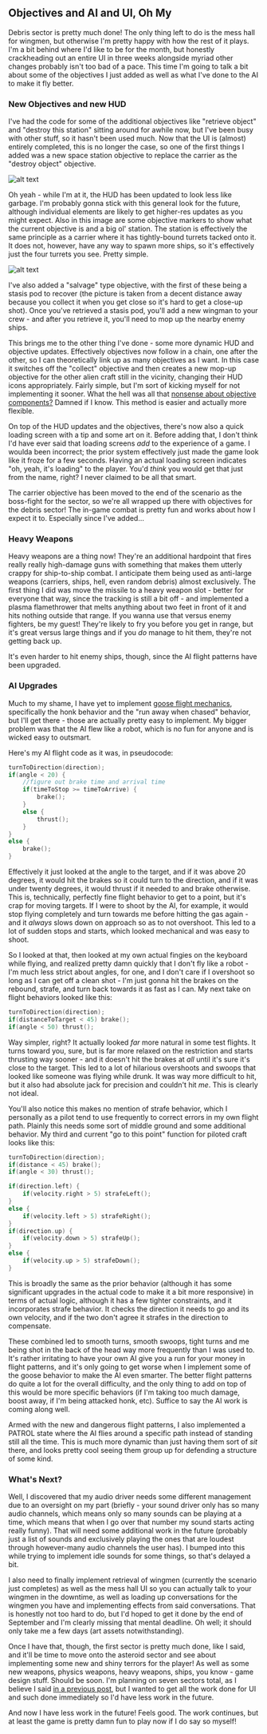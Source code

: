 ## Objectives and AI and UI, Oh My

Debris sector is pretty much done! The only thing left to do is the mess hall for wingmen, but otherwise I'm pretty happy with how the rest of it plays. I'm a bit behind where I'd like to be for the month, but honestly crackheading out an entire UI in three weeks alongside myriad other changes probably isn't too bad of a pace. This time I'm going to talk a bit about some of the objectives I just added as well as what I've done to the AI to make it fly better.

### New Objectives and new HUD

I've had the code for some of the additional objectives like "retrieve object" and "destroy this station" sitting around for awhile now, but I've been busy with other stuff, so it hasn't been used much. Now that the UI is (almost) entirely completed, this is no longer the case, so one of the first things I added was a new space station objective to replace the carrier as the "destroy object" objective.

![alt text](https://raw.githubusercontent.com/Wizard-Of-Chaos/Wizard-of-Chaos.github.io/main/imgs/station.png "Whoa!")

Oh yeah - while I'm at it, the HUD has been updated to look less like garbage. I'm probably gonna stick with this general look for the future, although individual elements are likely to get higher-res updates as you might expect. Also in this image are some objective markers to show what the current objective is and a big ol' station. The station is effectively the same principle as a carrier where it has tightly-bound turrets tacked onto it. It does not, however, have any way to spawn more ships, so it's effectively just the four turrets you see. Pretty simple.

![alt text](https://raw.githubusercontent.com/Wizard-Of-Chaos/Wizard-of-Chaos.github.io/main/imgs/stasis.png "Taken from a significant distance away.")

I've also added a "salvage" type objective, with the first of these being a stasis pod to recover (the picture is taken from a decent distance away because you collect it when you get close so it's hard to get a close-up shot). Once you've retrieved a stasis pod, you'll add a new wingman to your crew - and after you retrieve it, you'll need to mop up the nearby enemy ships.

This brings me to the other thing I've done - some more dynamic HUD and objective updates. Effectively objectives now follow in a chain, one after the other, so I can theoretically link up as many objectives as I want. In this case it switches off the "collect" objective and then creates a new mop-up objective for the other alien craft still in the vicinity, changing their HUD icons appropriately. Fairly simple, but I'm sort of kicking myself for not implementing it sooner. What the hell was all that [nonsense about objective components?](https://wizard-of-chaos.github.io/2022/05/19/objectives.html) Damned if I know. This method is easier and actually more flexible.

On top of the HUD updates and the objectives, there's now also a quick loading screen with a tip and some art on it. Before adding that, I don't think I'd have ever said that loading screens *add* to the experience of a game. I woulda been incorrect; the prior system effectively just made the game look like it froze for a few seconds. Having an actual loading screen indicates "oh, yeah, it's loading" to the player. You'd *think* you would get that just from the name, right? I never claimed to be all that smart.

The carrier objective has been moved to the end of the scenario as the boss-fight for the sector, so we're all wrapped up there with objectives for the debris sector! The in-game combat is pretty fun and works about how I expect it to. Especially since I've added...

### Heavy Weapons

Heavy weapons are a thing now! They're an additional hardpoint that fires really really high-damage guns with something that makes them utterly crappy for ship-to-ship combat. I anticipate them being used as anti-large weapons (carriers, ships, hell, even random debris) almost exclusively. The first thing I did was move the missile to a heavy weapon slot - better for everyone that way, since the tracking is still a bit off - and implemented a plasma flamethrower that melts anything about two feet in front of it and hits nothing outside that range. If you wanna use that versus enemy fighters, be my guest! They're likely to fry you before you get in range, but it's great versus large things and if you *do* manage to hit them, they're not getting back up.

It's even harder to hit enemy ships, though, since the AI flight patterns have been upgraded.

### AI Upgrades

Much to my shame, I have yet to implement [goose flight mechanics](https://wizard-of-chaos.github.io/2022/07/18/ai-design.html), specifically the honk behavior and the "run away when chased" behavior, but I'll get there - those are actually pretty easy to implement. My bigger problem was that the AI flew like a robot, which is no fun for anyone and is wicked easy to outsmart.

Here's my AI flight code as it was, in pseudocode:
```cpp
turnToDirection(direction);
if(angle < 20) {
	//figure out brake time and arrival time
	if(timeToStop >= timeToArrive) {
		brake();
	}
	else {
		thrust();
	}
}
else {
	brake();
}
```

Effectively it just looked at the angle to the target, and if it was above 20 degrees, it would hit the brakes so it could turn to the direction, and if it was under twenty degrees, it would thrust if it needed to and brake otherwise. This is, technically, perfectly fine flight behavior to get to a point, but it's crap for moving targets. If I were to shoot by the AI, for example, it would stop flying completely and turn towards me before hitting the gas again - and it *always* slows down on approach so as to not overshoot. This led to a lot of sudden stops and starts, which looked mechanical and was easy to shoot.

So I looked at that, then looked at my own actual fingies on the keyboard while flying, and realized pretty damn quickly that I don't fly like a robot - I'm much less strict about angles, for one, and I don't care if I overshoot so long as I can get off a clean shot - I'm just gonna hit the brakes on the rebound, strafe, and turn back towards it as fast as I can. My next take on flight behaviors looked like this:

```cpp
turnToDirection(direction);
if(distanceToTarget < 45) brake();
if(angle < 50) thrust();
```

Way simpler, right? It actually looked *far* more natural in some test flights. It turns toward you, sure, but is far more relaxed on the restriction and starts thrusting way sooner - and it doesn't hit the brakes at *all* until it's sure it's close to the target. This led to a lot of hilarious overshoots and swoops that looked like someone was flying while drunk. It was way more difficult to hit, but it also had absolute jack for precision and couldn't hit *me*. This is clearly not ideal.

You'll also notice this makes no mention of strafe behavior, which I personally as a pilot tend to use frequently to correct errors in my own flight path. Plainly this needs some sort of middle ground and some additional behavior. My third and current "go to this point" function for piloted craft looks like this:

```cpp
turnToDirection(direction);
if(distance < 45) brake();
if(angle < 30) thrust();

if(direction.left) {
	if(velocity.right > 5) strafeLeft();
}
else {
	if(velocity.left > 5) strafeRight();
}
if(direction.up) {
	if(velocity.down > 5) strafeUp();
}
else {
	if(velocity.up > 5) strafeDown();
}
```

This is broadly the same as the prior behavior (although it has some significant upgrades in the actual code to make it a bit more responsive) in terms of actual logic, although it has a few tighter constraints, and it incorporates strafe behavior. It checks the direction it needs to go and its own velocity, and if the two don't agree it strafes in the direction to compensate.

These combined led to smooth turns, smooth swoops, tight turns and me being shot in the back of the head way more frequently than I was used to. It's rather irritating to have your own AI give you a run for your money in flight patterns, and it's only going to get worse when I implement some of the goose behavior to make the AI even smarter. The better flight patterns do quite a lot for the overall difficulty, and the only thing to add on top of this would be more specific behaviors (if I'm taking too much damage, boost away, if I'm being attacked honk, etc). Suffice to say the AI work is coming along well.

Armed with the new and dangerous flight patterns, I also implemented a PATROL state where the AI flies around a specific path instead of standing still all the time. This is much more dynamic than just having them sort of *sit* there, and looks pretty cool seeing them group up  for defending a structure of some kind.

### What's Next?

Well, I discovered that my audio driver needs some different management due to an oversight on my part (briefly - your sound driver only has so many audio channels, which means only so many sounds can be playing at a time, which means that when I go over that number my sound starts acting really funny). That will need some additional work in the future (probably just a list of sounds and exclusively playing the ones that are loudest through however-many audio channels the user has). I bumped into this while trying to implement idle sounds for some things, so that's delayed a bit.

I also need to finally implement retrieval of wingmen (currently the scenario just completes) as well as the mess hall UI so you can actually talk to your wingmen in the downtime, as well as loading up conversations for the wingmen you have and implementing effects from said conversations. That is honestly not too hard to do, but I'd hoped to get it done by the end of September and I'm clearly missing that mental deadline. Oh well; it should only take me a few days (art assets notwithstanding).

Once I have that, though, the first sector is pretty much done, like I said, and it'll be time to move onto the asteroid sector and see about implementing some new and shiny terrors for the player! As well as some new weapons, physics weapons, heavy weapons, ships, you know - game design stuff. Should be soon. I'm planning on seven sectors total, as I believe I said [in a previous post](https://wizard-of-chaos.github.io/2022/08/01/turret-design.html), but I wanted to get all the work done for UI and such done immediately so I'd have less work in the future. 

And now I have less work in the future! Feels good. The work continues, but at least the game is pretty damn fun to play now if I do say so myself!